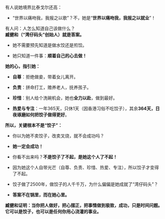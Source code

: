有人说她境界比泰戈尔还高：

- “世界以痛吻我，我报之以歌”？不，她是“**世界以痛吻我，我报之以就业**”！
    

有人问：人怎么知道自己该做什么？  
**臧健和（“湾仔码头”创始人）就是答案。**

- 她不需要预先知道是做水饺还是煎饺。
    
- 她只知道一件事：**顺着自己的心去做！**
    

**她的心，指引她：**

- **自尊**：拒绝做妾，带着女儿离开。
    
- **负责**：拼命打工，赡养老人，抚养孩子。
    
- **珍惜**：别人给个洗碗机会，她也**全力以赴**，做到最好。
    
- **热爱与专注**：一年365天，只休1天（因香港习俗不吃饺子），其余**364天，日夜琢磨如何把饺子做得更好**。
    

**所以，关键根本不是“饺子”：**

- 你以为她不卖饺子，改卖叉烧，就不会成功吗？
    
- **她一定会成功！**
    
- 你看不出来吗？**不是饺子了不起，是她这个人了不起！**
    
- 因为她这个人自带光芒（自尊、负责、珍惜、热爱、专注），所以饺子才变得了不起。
    
- 饺子做了2500年，做饺子的人千千万，为什么偏偏是她成就了“湾仔码头”？
    
- **答案不在锅里，而在她心里。**
    

**臧健和证明：当你把人做好，把心摆正，把事情做到极致，成功，只是时间问题。它可以是饺子，也可以是任何你用心浇灌的事业。**